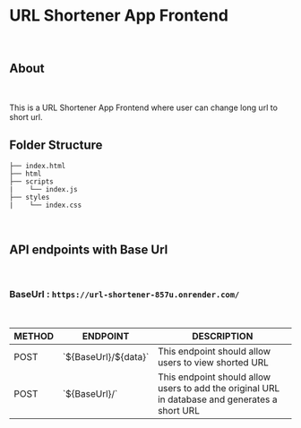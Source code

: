 # URL Shortener App Frontend 

<br>

## About

<br>

This is a URL Shortener App Frontend where user can change long url to short url.

##  Folder Structure

```
├── index.html
├── html
├── scripts
|    └── index.js  
├── styles
|    └── index.css
```

<br>

## API endpoints with Base Url

<br>

### BaseUrl : `https://url-shortener-857u.onrender.com/`

<br>

<table>
    <thead>
        <tr>
            <th>METHOD</th>
            <th>ENDPOINT</th>
            <th>DESCRIPTION</th>
        </tr>
    </thead>
        <tbody>
        <tr>
            <td>POST</td>
            <td>`${BaseUrl}/${data}`</td>
            <td>This endpoint should allow users to view shorted URL</td>
        </tr>
        <tr>
            <td>POST</td>
            <td>`${BaseUrl}/`</td>
            <td>This endpoint should allow users to add the original URL in database and generates a short URL</td>
        </tr>
    </tbody>
</table>


</details>